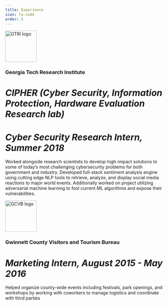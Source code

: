 ```yaml
---
title: Experience
icon: fa-code
order: 5
---
```

<img src="{{ 'assets/images/GTRI.png' | relative_url }}" height="100" alt="GTRI logo" />

### Georgia Tech Research Institute
# *CIPHER (Cyber Security, Information Protection, Hardware Evaluation Research lab)* 
# *Cyber Security Research Intern, Summer 2018*


Worked alongside research scientists to develop high-impact solutions to some of today’s most challenging cybersecurity problems for both government and industry. Developed full-stack sentiment analysis engine using cutting edge NLP tools to retrieve, analyze, and display social media reactions to major world events. Additionally worked on project utilizing adversarial machine learning to fool current ML algorithms and expose their vulnerabilities.


<img src="{{ 'assets/images/GCVB.png' | relative_url }}" height="100" alt="GCVB logo" />

### Gwinnett County Visitors and Tourism Bureau
# *Marketing Intern, August 2015 - May 2016*


Helped organize county-wide events including festivals, park openings, and workshops by working with coworkers to manage logistics and coordinate with third parties
